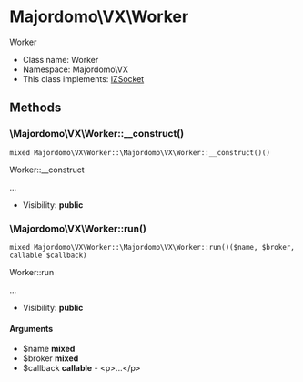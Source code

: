 Majordomo\VX\Worker
===============

Worker




* Class name: Worker
* Namespace: Majordomo\VX
* This class implements: [IZSocket](IZSocket.md)






Methods
-------


### \Majordomo\VX\Worker::__construct()

```
mixed Majordomo\VX\Worker::\Majordomo\VX\Worker::__construct()()
```

Worker::__construct

...

* Visibility: **public**



### \Majordomo\VX\Worker::run()

```
mixed Majordomo\VX\Worker::\Majordomo\VX\Worker::run()($name, $broker, callable $callback)
```

Worker::run

...

* Visibility: **public**

#### Arguments

* $name **mixed**
* $broker **mixed**
* $callback **callable** - &lt;p&gt;...&lt;/p&gt;



